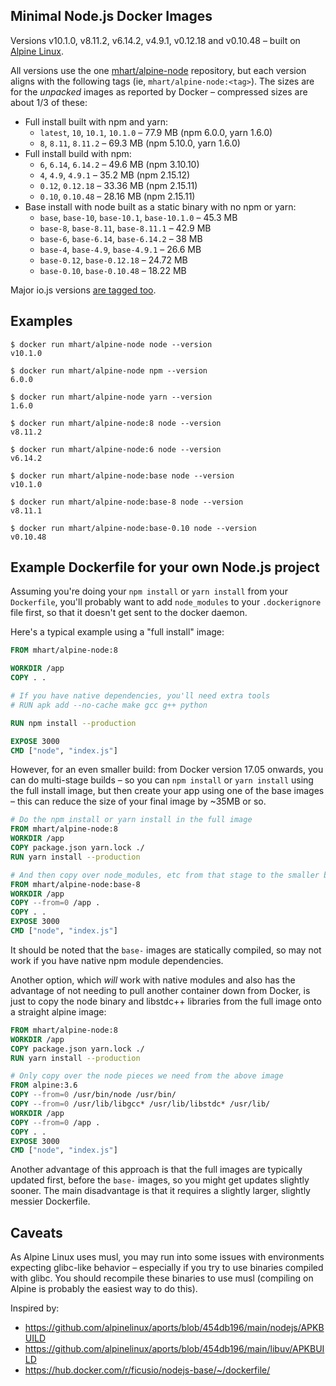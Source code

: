 Minimal Node.js Docker Images
-----------------------------

Versions v10.1.0, v8.11.2, v6.14.2, v4.9.1, v0.12.18 and v0.10.48 –
built on [Alpine Linux](https://alpinelinux.org/).

All versions use the one [mhart/alpine-node](https://hub.docker.com/r/mhart/alpine-node/) repository,
but each version aligns with the following tags (ie, `mhart/alpine-node:<tag>`). The sizes are for the
*unpacked* images as reported by Docker – compressed sizes are about 1/3 of these:

- Full install built with npm and yarn:
  - `latest`, `10`, `10.1`, `10.1.0` – 77.9 MB (npm 6.0.0, yarn 1.6.0)
  - `8`, `8.11`, `8.11.2` – 69.3 MB (npm 5.10.0, yarn 1.6.0)
- Full install build with npm:
  - `6`, `6.14`, `6.14.2` – 49.6 MB (npm 3.10.10)
  - `4`, `4.9`, `4.9.1` – 35.2 MB (npm 2.15.12)
  - `0.12`, `0.12.18` – 33.36 MB (npm 2.15.11)
  - `0.10`, `0.10.48` – 28.16 MB (npm 2.15.11)
- Base install with node built as a static binary with no npm or yarn:
  - `base`, `base-10`, `base-10.1`, `base-10.1.0` – 45.3 MB
  - `base-8`, `base-8.11`, `base-8.11.1` – 42.9 MB
  - `base-6`, `base-6.14`, `base-6.14.2` – 38 MB
  - `base-4`, `base-4.9`, `base-4.9.1` – 26.6 MB
  - `base-0.12`, `base-0.12.18` – 24.72 MB
  - `base-0.10`, `base-0.10.48` – 18.22 MB

Major io.js versions [are tagged too](https://hub.docker.com/r/mhart/alpine-node/tags/).

Examples
--------

```console
$ docker run mhart/alpine-node node --version
v10.1.0

$ docker run mhart/alpine-node npm --version
6.0.0

$ docker run mhart/alpine-node yarn --version
1.6.0

$ docker run mhart/alpine-node:8 node --version
v8.11.2

$ docker run mhart/alpine-node:6 node --version
v6.14.2

$ docker run mhart/alpine-node:base node --version
v10.1.0

$ docker run mhart/alpine-node:base-8 node --version
v8.11.1

$ docker run mhart/alpine-node:base-0.10 node --version
v0.10.48
```

Example Dockerfile for your own Node.js project
-----------------------------------------------

Assuming you're doing your `npm install` or `yarn install` from your
`Dockerfile`, you'll probably want to add `node_modules` to your
`.dockerignore` file first, so that it doesn't get sent to the docker daemon.

Here's a typical example using a "full install" image:

```Dockerfile
FROM mhart/alpine-node:8

WORKDIR /app
COPY . .

# If you have native dependencies, you'll need extra tools
# RUN apk add --no-cache make gcc g++ python

RUN npm install --production

EXPOSE 3000
CMD ["node", "index.js"]
```

However, for an even smaller build: from Docker version 17.05 onwards, you can
do multi-stage builds – so you can `npm install` or `yarn install` using the
full install image, but then create your app using one of the base images –
this can reduce the size of your final image by ~35MB or so.

```Dockerfile
# Do the npm install or yarn install in the full image
FROM mhart/alpine-node:8
WORKDIR /app
COPY package.json yarn.lock ./
RUN yarn install --production

# And then copy over node_modules, etc from that stage to the smaller base image
FROM mhart/alpine-node:base-8
WORKDIR /app
COPY --from=0 /app .
COPY . .
EXPOSE 3000
CMD ["node", "index.js"]
```

It should be noted that the `base-` images are statically compiled, so may not
work if you have native npm module dependencies.

Another option, which *will* work with native modules and also has the advantage
of not needing to pull another container down from Docker, is just to copy the
node binary and libstdc++ libraries from the full image onto a straight alpine
image:

```Dockerfile
FROM mhart/alpine-node:8
WORKDIR /app
COPY package.json yarn.lock ./
RUN yarn install --production

# Only copy over the node pieces we need from the above image
FROM alpine:3.6
COPY --from=0 /usr/bin/node /usr/bin/
COPY --from=0 /usr/lib/libgcc* /usr/lib/libstdc* /usr/lib/
WORKDIR /app
COPY --from=0 /app .
COPY . .
EXPOSE 3000
CMD ["node", "index.js"]
```

Another advantage of this approach is that the full images are typically
updated first, before the `base-` images, so you might get updates slightly
sooner. The main disadvantage is that it requires a slightly larger, slightly
messier Dockerfile.

Caveats
-------

As Alpine Linux uses musl, you may run into some issues with environments
expecting glibc-like behavior – especially if you try to use binaries compiled
with glibc. You should recompile these binaries to use musl (compiling on
Alpine is probably the easiest way to do this).

Inspired by:

- https://github.com/alpinelinux/aports/blob/454db196/main/nodejs/APKBUILD
- https://github.com/alpinelinux/aports/blob/454db196/main/libuv/APKBUILD
- https://hub.docker.com/r/ficusio/nodejs-base/~/dockerfile/
